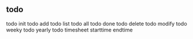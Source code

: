 ## todo

todo init
todo add
todo list
todo all
todo done
todo delete
todo modify
todo weeky
todo yearly
todo timesheet starttime endtime
